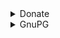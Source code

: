 <details>
  <summary>Donate</summary>

  [Ko-fi](https://ko-fi.com/zeozeozeo)

  [Liberapay](https://liberapay.com/zeo)

  [DonationAlerts](https://donationalerts.com/r/zeozeozeo)

  [Boosty](https://boosty.to/zeozeozeo/donate)

  ### Crypto
  
  XMR: `41kt2ofLQ6VAfGVpXoPoUAAikRQNzn8aGfq1EWrZFnPnUK6Cs1smYBAWB2PopaU7QAdrNA37o6gaD8pUtB94UViuMBECAhz`

  BTC: `bc1qsq9am877h87hmumf44qdj48658dh0232n492e3`

  ETH: `0x88173335D9862c956931629930288831da7583F8`
</details>

<details>
  <summary>GnuPG</summary>

  ```
  -----BEGIN PGP PUBLIC KEY BLOCK-----

  mDMEaKsMMRYJKwYBBAHaRw8BAQdAImcF56kVu7RoZQwE/8R+aHdYrv4yZcF5PAv0
  wXt8Mii0GHplbyA8Z29vbm94MzVAcHJvdG9uLm1lPoiTBBMWCgA7FiEEVQ4cP0/R
  KzjjD2WzcMjXKnD1Xn4FAmirDDECGwMFCwkIBwICIgIGFQoJCAsCBBYCAwECHgcC
  F4AACgkQcMjXKnD1Xn4oIwEAzwKi+5c/9zqgmgBcTc6nK3EZNp4ItqfWWigRB5GX
  jAkBAIuXfmQFZiSh1kz9Zqxx6f3yw0tCIicdxKRTKlOGgNYOuDgEaKsMMRIKKwYB
  BAGXVQEFAQEHQCNiP47C7nLELjHjpaEAs2LwHv07QcKOu5h/CCOC2NYwAwEIB4h4
  BBgWCgAgFiEEVQ4cP0/RKzjjD2WzcMjXKnD1Xn4FAmirDDECGwwACgkQcMjXKnD1
  Xn4BGAEA3RioJGc26PkVTdnW5W/S0kXFD2eewRw+IxAIKypOPt0A/3v2bbQxTBWx
  v2XR/3xVa6OIZCe2bDXIFdtk0j5yMNME
  =EJ2M
  -----END PGP PUBLIC KEY BLOCK-----
  ```
</details>
